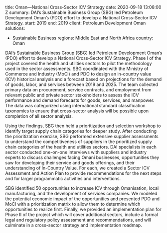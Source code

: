 
title: Oman—National Cross-Sector ICV Strategy
date: 2020-09-18 13:08:00 Z
summary: DAI’s Sustainable Business Group (SBG) led Petroleum Development Oman’s (PDO)
  effort to develop a National Cross-Sector ICV Strategy.
start: 2019
end: 2019
client: Petroleum Development Oman
solutions:
- Sustainable Business
regions: Middle East and North Africa
country: Oman


DAI’s Sustainable Business Group (SBG) led Petroleum Development Oman’s (PDO) effort to develop a National Cross-Sector ICV Strategy. Phase I of the project covered the health and utilities sectors to pilot the methodology used in the sector assessments. SBG coordinated with the Ministry of Commerce and Industry (MoCI) and PDO to design an in-country value (ICV) historical analysis and a forecast based on projections for the demand of goods, labor, and services between 2019 and 2025. The team collected primary data on procurement, service contracts, and employment from relevant public and private sector stakeholders to assess the ICV performance and demand forecasts for goods, services, and manpower. The data was categorized using international standard classification taxonomies to ensure that cross-sector analysis will be possible upon completion of all sector analysis.

Using the findings, SBG then held a prioritization and selection workshop to identify target supply chain categories for deeper study. After conducting the prioritization exercise, SBG performed extensive supplier assessments to understand the competitiveness of suppliers in the prioritized supply chain categories of the health and utilities sectors. DAI specialists in each sector conducted one-on-one interviews with suppliers and industry experts to discuss challenges facing Omani businesses, opportunities they saw for developing their service and goods offerings, and their understanding of In-Country Value. For each, we created a Sector ICV Assessment and Action Plan to provide recommendations for the next steps and for larger programmatic activities and interventions.

SBG identified 50 opportunities to increase ICV through Omanisation, local manufacturing, and the development of services companies. We modeled the potential economic impact of the opportunities and presented PDO and MoCI with a prioritization matrix to allow them to determine which opportunities to realize first. Finally, we provided an implementation plan for Phase II of the project which will cover additional sectors, include a formal legal and regulatory policy assessment and recommendations, and will culminate in a cross-sector strategy and implementation roadmap.
